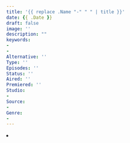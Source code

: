 ```yaml
---
title: '{{ replace .Name "-" " " | title }}'
date: {{ .Date }}
draft: false
image: ''
description: ""
keywords:
- 
- 
Alternative: ''
Type: ''
Episodes: ''
Status: ''
Aired: ''
Premiered: ''
Studio:
- 
Source:
- 
Genre:
- 
---
```


<div class="bc-1 d-g p-5">
<li class="d-g gg-5 gtc-e">

</li>
</div>
